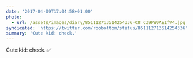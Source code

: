 ```yaml
---
date: '2017-04-09T17:04:58+01:00'
photo:
  - url: /assets/images/diary/851112713514254336-C8_CZ9PW0AEIfV4.jpg
syndicated: 'https://twitter.com/roobottom/status/851112713514254336'
summary: 'Cute kid: check.'
---
```

Cute kid: check. ✅ 
